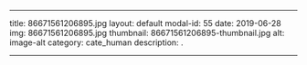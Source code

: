 
---
title: 86671561206895.jpg
layout: default
modal-id: 55
date: 2019-06-28
img: 86671561206895.jpg
thumbnail: 86671561206895-thumbnail.jpg
alt: image-alt
category: cate_human
description: .

---
